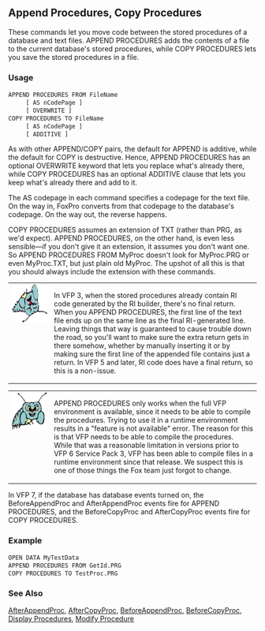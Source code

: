 ## Append Procedures, Copy Procedures

These commands let you move code between the stored procedures of a database and text files. APPEND PROCEDURES adds the contents of a file to the current database's stored procedures, while COPY PROCEDURES lets you save the stored procedures in a file.

### Usage

```foxpro
APPEND PROCEDURES FROM FileName
     [ AS nCodePage ]
     [ OVERWRITE ]
COPY PROCEDURES TO FileName
     [ AS nCodePage ]
     [ ADDITIVE ]
```

As with other APPEND/COPY pairs, the default for APPEND is additive, while the default for COPY is destructive. Hence, APPEND PROCEDURES has an optional OVERWRITE keyword that lets you replace what's already there, while COPY PROCEDURES has an optional ADDITIVE clause that lets you keep what's already there and add to it.

The AS codepage in each command specifies a codepage for the text file. On the way in, FoxPro converts from that codepage to the database's codepage. On the way out, the reverse happens.

COPY PROCEDURES assumes an extension of TXT (rather than PRG, as we'd expect). APPEND PROCEDURES, on the other hand, is even less sensible&mdash;if you don't give it an extension, it assumes you don't want one. So APPEND PROCEDURES FROM MyProc doesn't look for MyProc.PRG or even MyProc.TXT, but just plain old MyProc. The upshot of all this is that you should always include the extension with these commands.

<table>
<tr>
  <td width="17%" valign="top">
<img width="95" height="78" src="fixbug1.gif">
  </td>
  <td width="83%">
  <p>In VFP 3, when the stored procedures already contain RI code generated by the RI builder, there's no final return. When you APPEND PROCEDURES, the first line of the text file ends up on the same line as the final RI-generated line. Leaving things that way is guaranteed to cause trouble down the road, so you'll want to make sure the extra return gets in there somehow, whether by manually inserting it or by making sure the first line of the appended file contains just a return. In VFP 5 and later, RI code does have a final return, so this is a non-issue.</p>
  </td>
 </tr>
</table>

<table>
<tr>
  <td width="17%" valign="top">
<img width="95" height="77" src="bug.gif">
  </td>
  <td width="83%">
  <p>APPEND PROCEDURES only works when the full VFP environment is available, since it needs to be able to compile the procedures. Trying to use it in a runtime environment results in a &quot;feature is not available&quot; error. The reason for this is that VFP needs to be able to compile the procedures. While that was a reasonable limitation in versions prior to VFP 6 Service Pack 3, VFP has been able to compile files in a runtime environment since that release. We suspect this is one of those things the Fox team just forgot to change.</p>
  </td>
 </tr>
</table>

In VFP 7, if the database has database events turned on, the BeforeAppendProc and AfterAppendProc events fire for APPEND PROCEDURES, and the BeforeCopyProc and AfterCopyProc events fire for COPY PROCEDURES.

### Example

```foxpro
OPEN DATA MyTestData
APPEND PROCEDURES FROM GetId.PRG
COPY PROCEDURES TO TestProc.PRG
```
### See Also

[AfterAppendProc](s4g836.md), [AfterCopyProc](s4g836.md), [BeforeAppendProc](s4g836.md), [BeforeCopyProc](s4g836.md), [Display Procedures](s4g431.md), [Modify Procedure](s4g605.md)